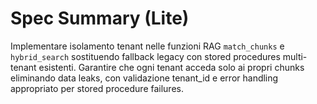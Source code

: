 # Spec Summary (Lite)

Implementare isolamento tenant nelle funzioni RAG `match_chunks` e `hybrid_search` sostituendo fallback legacy con stored procedures multi-tenant esistenti. Garantire che ogni tenant acceda solo ai propri chunks eliminando data leaks, con validazione tenant_id e error handling appropriato per stored procedure failures.